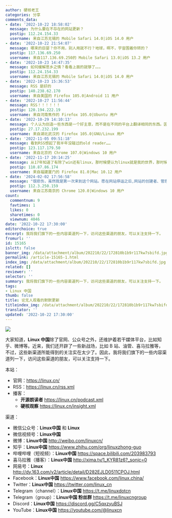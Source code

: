 ```yaml
---
author: 硬核老王
categories: 分享
comments_data:
- date: '2022-10-22 18:58:02'
  message: 为什么要在不存在的网站更新？
  postip: 112.24.154.33
  username: 来自江苏无锡的 Mobile Safari 14.0|iOS 14.0 用户
- date: '2022-10-22 21:54:07'
  message: 哪来的巨婴？你不用，别人用就不行？地球，啊不，宇宙围着你转的？
  postip: 117.136.69.250
  username: 来自117.136.69.250的 Mobile Safari 13.0|iOS 13.2 用户
- date: '2022-10-23 14:47:35'
  message: 如何缓解思乡之情？看看上面的就够了。。。
  postip: 112.24.154.33
  username: 来自江苏无锡的 Mobile Safari 14.0|iOS 14.0 用户
- date: '2022-10-23 15:36:53'
  message: RSS 是好的
  postip: 140.238.62.170
  username: 来自美国的 Firefox 105.0|Android 11 用户
- date: '2022-10-27 11:56:44'
  message: RSS！！！！！！
  postip: 120.194.222.19
  username: 来自河南焦作的 Firefox 105.0|Ubuntu 用户
- date: '2022-10-29 14:10:13'
  message: 个人认为创造一些东西是一个好主意，而不是在不同的平台上翻译相同的东西。因为每个平台都有不同的用户。能想象一个正常人听着深奥的linux内核知识的感受吗?
  postip: 27.17.232.199
  username: 来自湖北武汉的 Firefox 105.0|GNU/Linux 用户
- date: '2022-11-05 09:51:18'
  message: 看到RSS想起了我半年没碰过的old reader……
  postip: 123.117.179.50
  username: 来自北京的 Chrome 107.0|Windows 10 用户
- date: '2022-11-17 20:14:25'
  message: 从17年知道了有除了win还有linux，那时候便认为linux就是我的世界，那时候我太惊喜了，从来没有吃饭睡觉都想过的事情，我发现了新的大陆，我兴奋了一个星期，我每天研究的很晚，甚至整夜，就是为了搞清楚，到底是什么样的系统，早上起来睁眼第一件事就是看看linux系统，我最快乐。
  postip: 110.87.86.174
  username: 来自福建厦门的 Firefox 81.0|Mac 10.12 用户
- date: '2024-02-02 17:56:58'
  message: "很悲伤，虽然我是第一次来到这个网站。愿在网站停运之后,网站的创建者、管理人员、诸位用户可以继续畅玩Linux。<br />\r\n我从树莓派3B+开始接触Linux，后来就忘记了这个系统。有时间的话我想我该拿出来这块长蜘蛛网的小玩意儿了。"
  postip: 112.3.250.159
  username: 来自江苏南京的 Chrome 120.0|Windows 10 用户
count:
  commentnum: 9
  favtimes: 1
  likes: 0
  sharetimes: 0
  viewnum: 4046
date: '2022-10-22 17:30:00'
editorchoice: true
excerpt: 我将我们旗下的一些内容渠道列一下，访问这些渠道的朋友，可以关注支持一下。
fromurl: ''
id: 15165
islctt: false
banner_img: /data/attachment/album/202210/22/172810b1b9r117kw7sbifd.jpg
permalink: /article-15165-1.html
index_img: /data/attachment/album/202210/22/172810b1b9r117kw7sbifd.jpg
related: []
reviewer: ''
selector: ''
summary: 我将我们旗下的一些内容渠道列一下，访问这些渠道的朋友，可以关注支持一下。
tags:
- Linux 中国
thumb: false
title: 论无人观看的默默更新
titleindex_img: /data/attachment/album/202210/22/172810b1b9r117kw7sbifd.jpg
translator: ''
updated: '2022-10-22 17:30:00'
---
```


![](/data/attachment/album/202210/22/172810b1b9r117kw7sbifd.jpg)


大家知道，**Linux 中国**除了官网、公众号之外，还维护着若干媒体平台，比如知乎、微博等。近来，我们还开辟了一些新战场，比如 B 站、油管、喜马拉雅等，不过，这些新渠道所能得到的关注实在太少了。因此，我将我们旗下的一些内容渠道列一下，访问这些渠道的朋友，可以关注支持一下。


本站：


* 官网：<https://linux.cn/>
* RSS：<https://linux.cn/rss.xml>
* 播客：
	+ **开源朗读者** <https://linux.cn/podcast.xml>
	+ **硬核观察** <https://linux.cn/insight.xml>


渠道：


* 微信公众号：**Linux中国** 和 **Linux**
* 微信视频号：**Linux中国**
* 微博：**Linux中国** <http://weibo.com/linuxcn/>
* 知乎：**Linux中国** <https://www.zhihu.com/org/linuxzhong-guo>
* 哔哩哔哩（短视频）：**Linux中国** <https://space.bilibili.com/203983793>
* 喜马拉雅（播客）：**Linux中国** <http://xima.tv/1_KYR81z6?_sonic=0>
* 网易号：**Linux** <http://dy.163.com/v2/article/detail/D282EJLD0511CPOJ.html>
* Facebook：**Linux中国** <https://www.facebook.com/linux.china/>
* Twitter：**Linux中国** <https://twitter.com/linux_cn>
* Telegram（channel）：**Linux中国** <https://t.me/linuxdotcn>
* Telegram（group）：**Linux中国 粉丝群** <https://t.me/linuxcngroup>
* Discord：**Linux中国** <https://discord.gg/C5qxzyuBSJ>
* YouTube：**Linux中国** <https://youtube.com/@linuxcn>